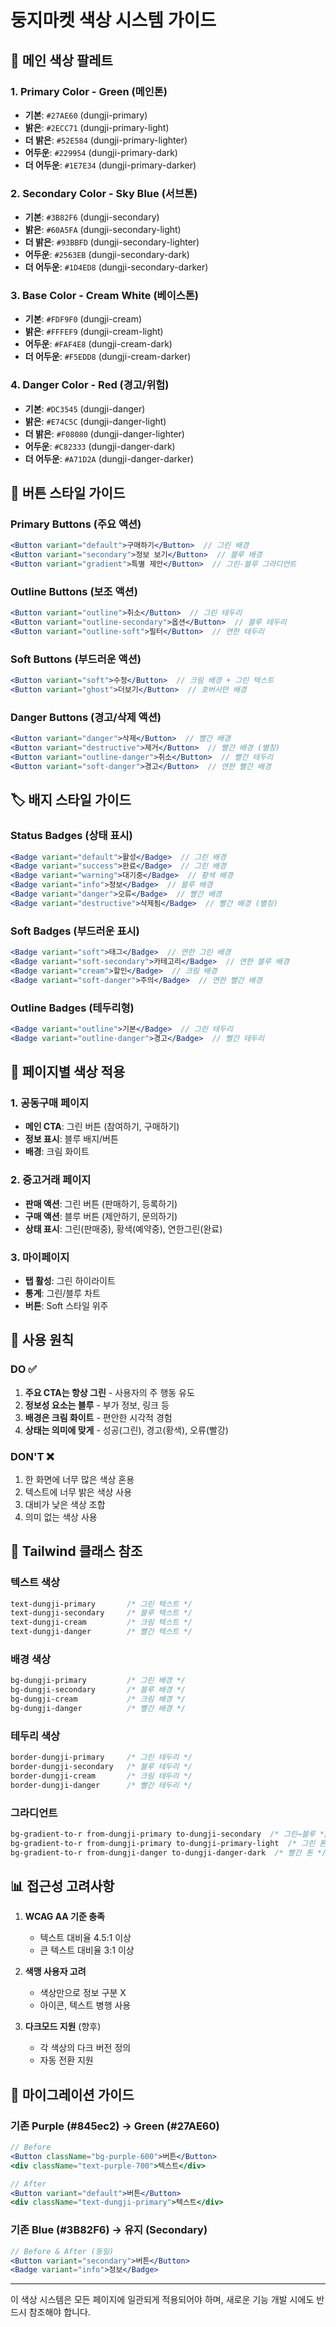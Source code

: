 # 둥지마켓 색상 시스템 가이드

## 🎨 메인 색상 팔레트

### 1. Primary Color - Green (메인톤)
- **기본**: `#27AE60` (dungji-primary)
- **밝은**: `#2ECC71` (dungji-primary-light)
- **더 밝은**: `#52E584` (dungji-primary-lighter)
- **어두운**: `#229954` (dungji-primary-dark)
- **더 어두운**: `#1E7E34` (dungji-primary-darker)

### 2. Secondary Color - Sky Blue (서브톤)
- **기본**: `#3B82F6` (dungji-secondary)
- **밝은**: `#60A5FA` (dungji-secondary-light)
- **더 밝은**: `#93BBFD` (dungji-secondary-lighter)
- **어두운**: `#2563EB` (dungji-secondary-dark)
- **더 어두운**: `#1D4ED8` (dungji-secondary-darker)

### 3. Base Color - Cream White (베이스톤)
- **기본**: `#FDF9F0` (dungji-cream)
- **밝은**: `#FFFEF9` (dungji-cream-light)
- **어두운**: `#FAF4E8` (dungji-cream-dark)
- **더 어두운**: `#F5EDD8` (dungji-cream-darker)

### 4. Danger Color - Red (경고/위험)
- **기본**: `#DC3545` (dungji-danger)
- **밝은**: `#E74C5C` (dungji-danger-light)
- **더 밝은**: `#F08080` (dungji-danger-lighter)
- **어두운**: `#C82333` (dungji-danger-dark)
- **더 어두운**: `#A71D2A` (dungji-danger-darker)

## 🔘 버튼 스타일 가이드

### Primary Buttons (주요 액션)
```jsx
<Button variant="default">구매하기</Button>  // 그린 배경
<Button variant="secondary">정보 보기</Button>  // 블루 배경
<Button variant="gradient">특별 제안</Button>  // 그린-블루 그라디언트
```

### Outline Buttons (보조 액션)
```jsx
<Button variant="outline">취소</Button>  // 그린 테두리
<Button variant="outline-secondary">옵션</Button>  // 블루 테두리
<Button variant="outline-soft">필터</Button>  // 연한 테두리
```

### Soft Buttons (부드러운 액션)
```jsx
<Button variant="soft">수정</Button>  // 크림 배경 + 그린 텍스트
<Button variant="ghost">더보기</Button>  // 호버시만 배경
```

### Danger Buttons (경고/삭제 액션)
```jsx
<Button variant="danger">삭제</Button>  // 빨간 배경
<Button variant="destructive">제거</Button>  // 빨간 배경 (별칭)
<Button variant="outline-danger">취소</Button>  // 빨간 테두리
<Button variant="soft-danger">경고</Button>  // 연한 빨간 배경
```

## 🏷️ 배지 스타일 가이드

### Status Badges (상태 표시)
```jsx
<Badge variant="default">활성</Badge>  // 그린 배경
<Badge variant="success">완료</Badge>  // 그린 배경
<Badge variant="warning">대기중</Badge>  // 황색 배경
<Badge variant="info">정보</Badge>  // 블루 배경
<Badge variant="danger">오류</Badge>  // 빨간 배경
<Badge variant="destructive">삭제됨</Badge>  // 빨간 배경 (별칭)
```

### Soft Badges (부드러운 표시)
```jsx
<Badge variant="soft">태그</Badge>  // 연한 그린 배경
<Badge variant="soft-secondary">카테고리</Badge>  // 연한 블루 배경
<Badge variant="cream">할인</Badge>  // 크림 배경
<Badge variant="soft-danger">주의</Badge>  // 연한 빨간 배경
```

### Outline Badges (테두리형)
```jsx
<Badge variant="outline">기본</Badge>  // 그린 테두리
<Badge variant="outline-danger">경고</Badge>  // 빨간 테두리
```

## 📱 페이지별 색상 적용

### 1. 공동구매 페이지
- **메인 CTA**: 그린 버튼 (참여하기, 구매하기)
- **정보 표시**: 블루 배지/버튼
- **배경**: 크림 화이트

### 2. 중고거래 페이지
- **판매 액션**: 그린 버튼 (판매하기, 등록하기)
- **구매 액션**: 블루 버튼 (제안하기, 문의하기)
- **상태 표시**: 그린(판매중), 황색(예약중), 연한그린(완료)

### 3. 마이페이지
- **탭 활성**: 그린 하이라이트
- **통계**: 그린/블루 차트
- **버튼**: Soft 스타일 위주

## 🎯 사용 원칙

### DO ✅
1. **주요 CTA는 항상 그린** - 사용자의 주 행동 유도
2. **정보성 요소는 블루** - 부가 정보, 링크 등
3. **배경은 크림 화이트** - 편안한 시각적 경험
4. **상태는 의미에 맞게** - 성공(그린), 경고(황색), 오류(빨강)

### DON'T ❌
1. 한 화면에 너무 많은 색상 혼용
2. 텍스트에 너무 밝은 색상 사용
3. 대비가 낮은 색상 조합
4. 의미 없는 색상 사용

## 🔧 Tailwind 클래스 참조

### 텍스트 색상
```css
text-dungji-primary       /* 그린 텍스트 */
text-dungji-secondary     /* 블루 텍스트 */
text-dungji-cream         /* 크림 텍스트 */
text-dungji-danger        /* 빨간 텍스트 */
```

### 배경 색상
```css
bg-dungji-primary         /* 그린 배경 */
bg-dungji-secondary       /* 블루 배경 */
bg-dungji-cream           /* 크림 배경 */
bg-dungji-danger          /* 빨간 배경 */
```

### 테두리 색상
```css
border-dungji-primary     /* 그린 테두리 */
border-dungji-secondary   /* 블루 테두리 */
border-dungji-cream       /* 크림 테두리 */
border-dungji-danger      /* 빨간 테두리 */
```

### 그라디언트
```css
bg-gradient-to-r from-dungji-primary to-dungji-secondary  /* 그린→블루 */
bg-gradient-to-r from-dungji-primary to-dungji-primary-light  /* 그린 톤 */
bg-gradient-to-r from-dungji-danger to-dungji-danger-dark  /* 빨간 톤 */
```

## 📊 접근성 고려사항

1. **WCAG AA 기준 충족**
   - 텍스트 대비율 4.5:1 이상
   - 큰 텍스트 대비율 3:1 이상

2. **색맹 사용자 고려**
   - 색상만으로 정보 구분 X
   - 아이콘, 텍스트 병행 사용

3. **다크모드 지원** (향후)
   - 각 색상의 다크 버전 정의
   - 자동 전환 지원

## 🔄 마이그레이션 가이드

### 기존 Purple (#845ec2) → Green (#27AE60)
```jsx
// Before
<Button className="bg-purple-600">버튼</Button>
<div className="text-purple-700">텍스트</div>

// After
<Button variant="default">버튼</Button>
<div className="text-dungji-primary">텍스트</div>
```

### 기존 Blue (#3B82F6) → 유지 (Secondary)
```jsx
// Before & After (동일)
<Button variant="secondary">버튼</Button>
<Badge variant="info">정보</Badge>
```

---

이 색상 시스템은 모든 페이지에 일관되게 적용되어야 하며, 
새로운 기능 개발 시에도 반드시 참조해야 합니다.